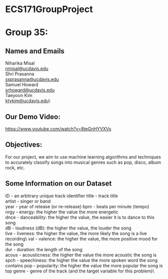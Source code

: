 # ECS171GroupProject
# Group 35: 

## Names and Emails
Niharika Misal\
nmisal@ucdavis.edu\
Shri Prasanna\
ssprasanna@ucdavis.edu\
Samuel Howard\
srhoward@ucdavis.edu\
Taeyoon Kim\
ktykim@ucdavis.edu\

## Our Demo Video:
https://www.youtube.com/watch?v=8teGnHYVXVs

## Objectives:
For our project, we aim to use machine learning algorithms and techniques to accurately classify songs into musical genres such as pop, disco, album rock, etc.

## Some Information on our Dataset
ID - an arbitrary unique track identifier title - track title\
artist - singer or band\
year - year of release (or re-release) bpm - beats per minute (tempo)\
nrgy - energy: the higher the value the more energetic\
dnce - danceability: the higher the value, the easier it is to dance to this song\
dB - loudness (dB): the higher the value, the louder the song\
live - liveness: the higher the value, the more likely the song is a live recording\ 
val - valence: the higher the value, the more positive mood for the song\
dur - duration: the length of the song\
acous - acousticness: the higher the value the more acoustic the song is\
spch - speechiness: the higher the value the more spoken word the song contains pop - popularity: the higher the value the more popular the song is\
top genre - genre of the track (and the target variable for this problem)\
